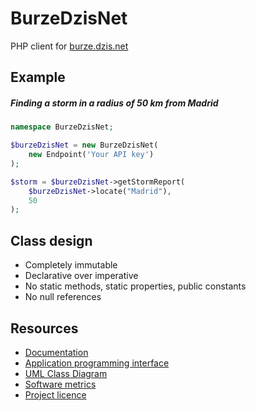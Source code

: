 # BurzeDzisNet

PHP client for [burze.dzis.net](https://burze.dzis.net)

## Example

##### Finding a storm in a radius of 50 km from Madrid

```php
namespace BurzeDzisNet;

$burzeDzisNet = new BurzeDzisNet(
    new Endpoint('Your API key')
);

$storm = $burzeDzisNet->getStormReport(
    $burzeDzisNet->locate("Madrid"),
    50
);
```

## Class design

- Completely immutable
- Declarative over imperative
- No static methods, static properties, public constants
- No null references

## Resources
- [Documentation](https://github.com/krzysiekpiasecki/BurzeDzisNet/blob/master/doc/Index.md)
- [Application programming interface](https://github.com/krzysiekpiasecki/BurzeDzisNet/blob/master/doc/api/API-documentation.zip)
- [UML Class Diagram](https://github.com/krzysiekpiasecki/BurzeDzisNet/blob/master/doc/ClassDiagram.md)
- [Software metrics](https://github.com/krzysiekpiasecki/BurzeDzisNet/blob/master/doc/SoftwareMetrics.md)
- [Project licence](https://github.com/krzysiekpiasecki/BurzeDzisNet/blob/master/LICENCE.md)
